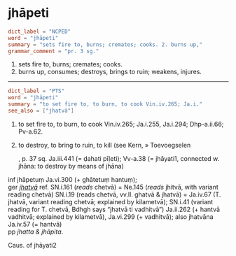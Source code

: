 # jhāpeti

``` toml
dict_label = "NCPED"
word = "jhāpeti"
summary = "sets fire to, burns; cremates; cooks. 2. burns up,"
grammar_comment = "pr. 3 sg."
```

1. sets fire to, burns; cremates; cooks.
2. burns up, consumes; destroys, brings to ruin; weakens, injures.

--------------------

``` toml
dict_label = "PTS"
word = "jhāpeti"
summary = "to set fire to, to burn, to cook Vin.iv.265; Ja.i."
see_also = ["jhatvā"]
```

1. to set fire to, to burn, to cook Vin.iv.265; Ja.i.255, Ja.i.294; Dhp\-a.ii.66; Pv\-a.62.
2. to destroy, to bring to ruin, to kill (see Kern,
   » Toevoegselen

   , p. 37 sq. Ja.iii.441 (= ḍahati pīḷeti); Vv\-a.38 (= jhāyati1, connected w. jhāna: to destroy by means of jhāna)

inf jhāpetuṃ Ja.vi.300 (\+ ghātetuṃ hantuṃ);  
ger *[jhatvā](jhatvā.md)* ref. SN.i.161 (*reads* chetvā) = Ne.145 (*reads* jhitvā, with variant reading chetvā) SN.i.19 (reads chetvā, vv.ll. ghatvā & jhatvā) = Ja.iv.67 (T. jhatvā, variant reading chetvā; explained by kilametvā); SN.i.41 (variant reading for T. chetvā, Bdhgh says “jhatvā ti vadhitvā”) Ja.ii.262 (\+ hantvā vadhitvā; explained by kilametvā), Ja.vi.299 (\+ vadhitvā); also jhatvāna Ja.iv.57 (= hantvā)  
pp *jhatta & jhāpita*.

Caus. of jhāyati2

